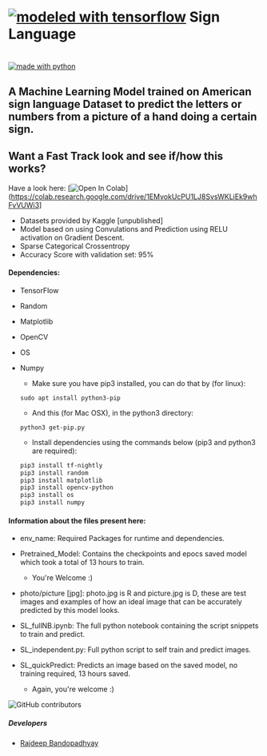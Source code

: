 #                 [![modeled with tensorflow](https://drive.google.com/uc?authuser=0&id=1Vfwy9Cb3KF_ATWPIeifcP_L286EUf0_3&export=download)](https://www.tensorflow.org/) Sign Language

#                  

[![made with python](https://forthebadge.com/images/badges/made-with-python.svg)](https://www.python.org)



## A Machine Learning Model trained on American sign language Dataset to predict the letters or numbers from a picture of a hand doing a certain sign.

Want a Fast Track look and see if/how this works?
--------------------------------------------------
Have a look here: [![Open In Colab](https://colab.research.google.com/assets/colab-badge.svg)](https://colab.research.google.com/drive/1EMvokUcPU1LJ8SvsWKLiEk9whFvVUWi3]



- Datasets provided by Kaggle [unpublished]
- Model based on using Convulations and Prediction using RELU activation on Gradient Descent.
- Sparse Categorical Crossentropy
- Accuracy Score with validation set: 95%

#### Dependencies: 
- TensorFlow
- Random
- Matplotlib
- OpenCV
- OS
- Numpy

    + Make sure you have pip3 installed, you can do that by (for linux):
    ```
    sudo apt install python3-pip
    ```

    + And this (for Mac OSX), in the python3 directory:
    ```
    python3 get-pip.py
    ```

    + Install dependencies using the commands below (pip3 and python3 are required):

    ```bash
    pip3 install tf-nightly
    pip3 install random
    pip3 install matplotlib
    pip3 install opencv-python
    pip3 install os
    pip3 install numpy
    ```

#### Information about the files present here:

- env_name: Required Packages for runtime and dependencies.

- Pretrained_Model: Contains the checkpoints and epocs saved model which took a total of 13 hours to train. 
    + You're Welcome :)

- photo/picture [jpg]: photo.jpg is R and picture.jpg is D, these are test images and examples of how an ideal image    that can be accurately predicted by this model looks.

- SL_fullNB.ipynb: The full python notebook containing the script snippets to train and predict.

- SL_independent.py: Full python script to self train and predict images.

- SL_quickPredict: Predicts an image based on the saved model, no training required, 13 hours saved. 
    + Again, you're welcome :) 



![GitHub contributors](https://img.shields.io/github/contributors/mareep-raljodid/SignLanguage_ML?style=for-the-badge)

##### Developers
- [Rajdeep Bandopadhyay](https://github.com/mareep-raljodid)
